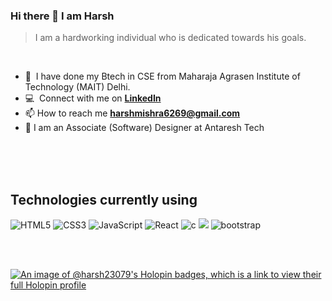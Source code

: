  
### Hi there 👋 I am Harsh

> I am a hardworking individual who is dedicated towards his goals.
<br />

- 🌱 &nbsp;I have done my Btech in CSE from Maharaja Agrasen Institute of Technology (MAIT) Delhi.
- :computer: &nbsp;Connect with me on **[LinkedIn]**
- 📫 How to reach me **harshmishra6269@gmail.com**
- 📝 I am an Associate (Software) Designer at Antaresh Tech


<br><br><br>

## Technologies currently using

<div>
  <img  alt="HTML5" src="https://img.shields.io/badge/html5-%23E34F26.svg?style=for-the-badge&logo=html5&logoColor=white"/>
  <img  alt="CSS3" src="https://img.shields.io/badge/css3-%231572B6.svg?style=for-the-badge&logo=css3&logoColor=white"/>
  <img  alt="JavaScript" src="https://img.shields.io/badge/javascript-%23323330.svg?style=for-the-badge&logo=javascript&logoColor=%23F7DF1E"/>
  <img  alt="React" src="https://img.shields.io/badge/react-%2320232a.svg?style=for-the-badge&logo=react&logoColor=%2361DAFB"/>
  <img  alt="c" src ="https://img.shields.io/badge/C-00599C?style=for-the-badge&logo=c&logoColor=white"/>
 <img src="https://img.shields.io/badge/C%2B%2B-00599C?style=for-the-badge&logo=c%2B%2B&logoColor=white" />
 
 
  <img  alt="bootstrap" src ="https://img.shields.io/badge/Bootstrap-563D7C?style=for-the-badge&logo=bootstrap&logoColor=white"/>

 
</div>

 
<br><br>

[linkedin]: https://www.linkedin.com/in/harsh-51629b149/
[![An image of @harsh23079's Holopin badges, which is a link to view their full Holopin profile](https://holopin.me/harsh23079)](https://holopin.io/@harsh23079)
